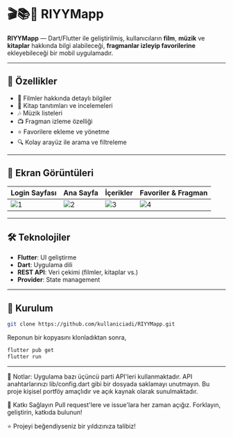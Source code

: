 # 🎬📚🎵 RIYYMapp

**RIYYMapp** — Dart/Flutter ile geliştirilmiş, kullanıcıların **film**, **müzik** ve **kitaplar** hakkında bilgi alabileceği, **fragmanlar izleyip favorilerine** ekleyebileceği bir mobil uygulamadır.

---

## 🚀 Özellikler

- 🎥 Filmler hakkında detaylı bilgiler
- 📖 Kitap tanıtımları ve incelemeleri
- 🎶 Müzik listeleri
- 📺 Fragman izleme özelliği
- ⭐ Favorilere ekleme ve yönetme
- 🔍 Kolay arayüz ile arama ve filtreleme

---

## 📱 Ekran Görüntüleri

| Login Sayfası | Ana Sayfa | İçerikler | Favoriler & Fragman |
|-----------|---------------|---------|-----------|
| ![1](https://user-images.githubusercontent.com/93447964/160239267-58ddc626-1e32-4247-b5cd-07c1e62b9f82.png) | ![2](https://user-images.githubusercontent.com/93447964/160239280-6c5fdd72-7103-48fe-81d2-b98c3ea5c1c6.png) | ![3](https://user-images.githubusercontent.com/93447964/160239281-4a300b02-f520-4535-b009-1742ded9677b.png) | ![4](https://user-images.githubusercontent.com/93447964/160239284-e9d25daf-404d-4407-a7b1-6f7da0cacc48.png) |

---

## 🛠️ Teknolojiler

- **Flutter**: UI geliştirme
- **Dart**: Uygulama dili
- **REST API**: Veri çekimi (filmler, kitaplar vs.)
- **Provider**: State management

---

## 🔧 Kurulum
   ```bash
   git clone https://github.com/kullaniciadi/RIYYMapp.git
   ```
Reponun bir kopyasını klonladıktan sonra,
   ```bash
   flutter pub get
   flutter run
   ```
---
📌 Notlar:
Uygulama bazı üçüncü parti API'leri kullanmaktadır. API anahtarlarınızı lib/config.dart gibi bir dosyada saklamayı unutmayın.
Bu proje kişisel portföy amaçlıdır ve açık kaynak olarak sunulmaktadır.

🤝 Katkı Sağlayın
Pull request'lere ve issue'lara her zaman açığız. Forklayın, geliştirin, katkıda bulunun!

⭐ Projeyi beğendiyseniz bir yıldızınıza talibiz!

